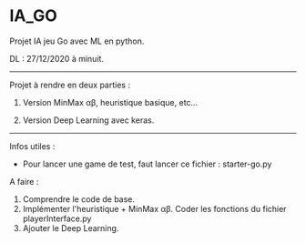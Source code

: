 # IA_GO

Projet IA jeu Go avec ML en python.

DL : 27/12/2020 à minuit.

----------------------------------------------------------
Projet à rendre en deux parties :

1. Version MinMax αβ, heuristique basique, etc...

2. Version Deep Learning avec keras.
----------------------------------------------------------

Infos utiles :

- Pour lancer une game de test, faut lancer ce fichier : starter-go.py

A faire :

1. Comprendre le code de base.
2. Implémenter l'heuristique + MinMax αβ.
   Coder les fonctions du fichier playerInterface.py
3. Ajouter le Deep Learning.

